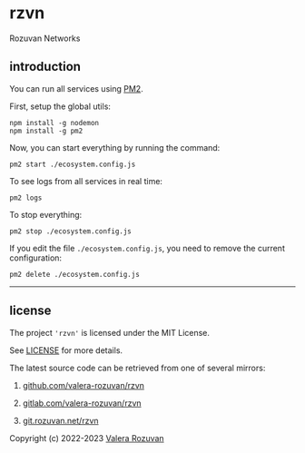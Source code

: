 # rzvn

Rozuvan Networks

## introduction

You can run all services using [PM2](https://pm2.keymetrics.io/).

First, setup the global utils:

```shell
npm install -g nodemon
npm install -g pm2
```

Now, you can start everything by running the command:

```shell
pm2 start ./ecosystem.config.js
```

To see logs from all services in real time:

```shell
pm2 logs
```

To stop everything:

```shell
pm2 stop ./ecosystem.config.js
```

If you edit the file `./ecosystem.config.js`, you need to remove the current configuration:

```shell
pm2 delete ./ecosystem.config.js
```

---

## license

The project `'rzvn'` is licensed under the MIT License.

See [LICENSE](./LICENSE) for more details.

The latest source code can be retrieved from one of several mirrors:

1. [github.com/valera-rozuvan/rzvn](https://github.com/valera-rozuvan/rzvn)

2. [gitlab.com/valera-rozuvan/rzvn](https://gitlab.com/valera-rozuvan/rzvn)

3. [git.rozuvan.net/rzvn](https://git.rozuvan.net/rzvn)

Copyright (c) 2022-2023 [Valera Rozuvan](https://valera.rozuvan.net/)
